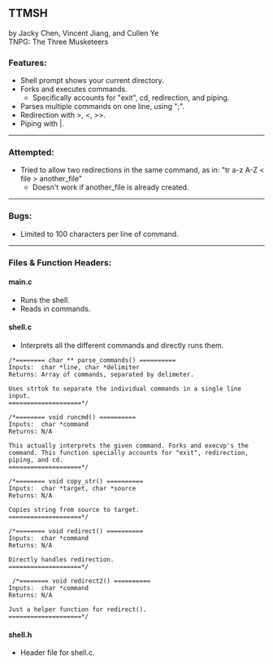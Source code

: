 ## TTMSH
by Jacky Chen, Vincent Jiang, and Cullen Ye\
TNPG: The Three Musketeers

### Features:
- Shell prompt shows your current directory.
- Forks and executes commands.
   - Specifically accounts for "exit", cd, redirection, and piping.
- Parses multiple commands on one line, using ";".
- Redirection with >, <, >>.
- Piping with |.

---

### Attempted:
 * Tried to allow two redirections in the same command, as in: "tr a-z A-Z < file > another_file"
    * Doesn't work if another_file is already created.
---

### Bugs:
 * Limited to 100 characters per line of command.
---

### Files & Function Headers:
#### main.c
  * Runs the shell.
  * Reads in commands.
  
#### shell.c
  * Interprets all the different commands and directly runs them.
  ```
  /*======== char ** parse_commands() ==========
  Inputs:  char *line, char *delimiter
  Returns: Array of commands, separated by delimeter.

  Uses strtok to separate the individual commands in a single line input.
  ====================*/

  /*======== void runcmd() ==========
  Inputs:  char *command
  Returns: N/A

  This actually interprets the given command. Forks and execvp's the command. This function specially accounts for "exit", redirection, piping, and cd.
  ====================*/

  /*======== void copy_str() ==========
  Inputs:  char *target, char *source
  Returns: N/A

  Copies string from source to target.
  ====================*/
  
  /*======== void redirect() ==========
  Inputs:  char *command
  Returns: N/A

  Directly handles redirection.
  ====================*/
  
   /*======== void redirect2() ==========
  Inputs:  char *command
  Returns: N/A

  Just a helper function for redirect().
  ====================*/
  ```

#### shell.h
  * Header file for shell.c.

